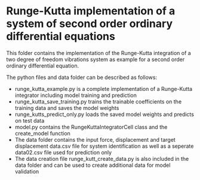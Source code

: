 # Runge-Kutta implementation of a system of second order ordinary differential equations

This folder contains the implementation of the Runge-Kutta integration of a two degree of freedom vibrations system as example for a second order ordinary differential equation. 

The python files and data folder can be described as follows:

- runge_kutta_example.py is a complete implementation of a Runge-Kutta integrator including model training and prediction 
- runge_kutta_save_training.py trains the trainable coefficients on the training data and saves the model weights
- runge_kutts_predict_only.py loads the saved model weights and predicts on test data
- model.py contains the RungeKuttaIntegratorCell class and the create_model function
- The data folder contains the input force, displacement and target displacement data.csv file for system identification as well as a seperate data02.csv file used for prediction only
- The data creation file runge_kutt_create_data.py is also included in the data folder and can be used to create additional data for model validation
